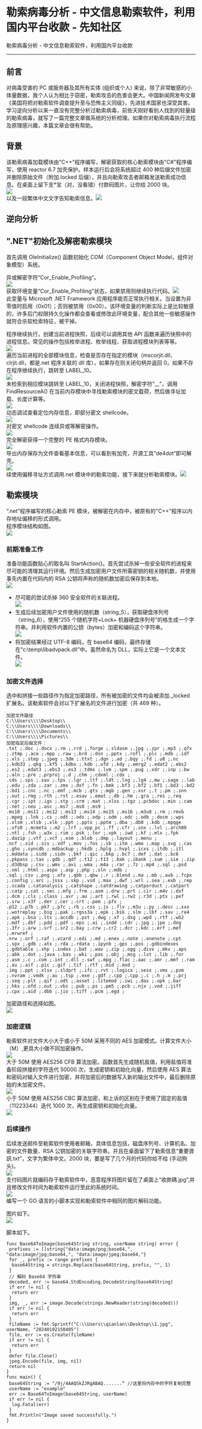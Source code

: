 

# 勒索病毒分析 - 中文信息勒索软件，利用国内平台收款 - 先知社区

勒索病毒分析 - 中文信息勒索软件，利用国内平台收款

- - -

## 前言

对病毒受害的 PC 或服务器及其所有实体 (组织或个人) 来说，除了非常敏感的小体量数据，我个人认为相比于窃密，勒索攻击的危害会更大。中国新闻网发布文章《美国将把对勒索软件调查提升至与恐怖主义同级》，先进技术国家也深受其害。学习逆向分析以来一直没有完整分析过勒索病毒，前些天刚好看别人找到的轻量级的勒索病毒，就写了一篇完整文章做系统的分析梳理。如果你对勒索病毒执行流程及原理感兴趣，本篇文章会很有帮助。

## 背景

该勒索病毒加载模块由"C++"程序编写，解密获取的核心勒索模块由"C#"程序编写，使用 reactor 6.7 加壳保护。样本运行后会将系统超过 400 种后缀文件加密并删除原始文件（附加.locked 后缀），并且向勒索攻击者邮箱发送勒索成功信息。在桌面上留下支\*宝（对，没看错）付款码图片，让你给 2000 块。  
[![](assets/1708677625-8b27a32d849af5e3ddd1055cb8445754.png)](https://xzfile.aliyuncs.com/media/upload/picture/20240221171815-250412f0-d09a-1.png)  
以及一段繁体中文文字告知勒索信息。[![](assets/1708677625-e14bac02d64095133d491a37b18ac288.png)](https://xzfile.aliyuncs.com/media/upload/picture/20240221171831-2e0a2434-d09a-1.png)

## 逆向分析

## ".NET"初始化及解密勒索模块

首先调用 OleInitialize() 函数初始化 COM（Component Object Model，组件对象模型）系统。

异或解密字符“Cor\_Enable\_Profiling”。  
[![](assets/1708677625-a48c3812254a7bbf52d1fe91750176bf.png)](https://xzfile.aliyuncs.com/media/upload/picture/20240221171903-410feda2-d09a-1.png)  
获取环境变量“Cor\_Enable\_Profiling”状态，如果禁用则继续执行代码。[![](assets/1708677625-cb644d889e56f3e52bb0f6d9dce498fb.png)](https://xzfile.aliyuncs.com/media/upload/picture/20240221171917-49746630-d09a-1.png)  
此变量与 Microsoft .NET Framework 应用程序能否正常执行相关。当设置为非零值时启用（0x01）；否则被禁用（0x00）。该环境变量的判断实际上是比较敏感的，许多后门权限持久化操作都会查看或修改此环境变量，配合其他一些敏感操作就符合杀软检索特征，被干掉。

程序继续执行，创建当前进程快照，后续可以调用其他 API 函数来遍历快照中的进程信息。常见的操作包括枚举进程、枚举线程、获取进程模块列表等等。  
[![](assets/1708677625-4937555a17034d721bc7f77aa1fe2d07.png)](https://xzfile.aliyuncs.com/media/upload/picture/20240221171940-579e9db6-d09a-1.png)  
遍历当前进程的全部模块信息，检查是否存在指定的模块（mscorjit.dll、clrjit.dll，都是.net 程序关联的 dll 库），如果存在则关闭句柄并返回 0，如果不存在程序继续执行，跳转至 LABEL\_10。  
[![](assets/1708677625-e90d00c7f7dfe3335b984db738112ad7.png)](https://xzfile.aliyuncs.com/media/upload/picture/20240221171958-61f1fc86-d09a-1.png)  
未检索到相应模块跳转至 LABEL\_10，关闭进程快照，解密字符“\_\_”，调用 FindResourceA() 在当前内存模块中寻找勒索模块的密文载荷，然后做寻址加载、长度计算等。  
[![](assets/1708677625-c50315a2a72d20faff65b04b64397287.png)](https://xzfile.aliyuncs.com/media/upload/picture/20240221172039-7a654cb4-d09a-1.png)  
动态调试查看定位内存信息，即部分密文 shellcode。  
[![](assets/1708677625-ac02ba11917065b405c2b25ad6380ba1.png)](https://xzfile.aliyuncs.com/media/upload/picture/20240221172052-824164fe-d09a-1.png)  
对密文 shellcode 连续异或等解密操作。  
[![](assets/1708677625-cb1658379ddac5e2aaa6ddc27f7f5c4a.png)](https://xzfile.aliyuncs.com/media/upload/picture/20240221172114-8f64a876-d09a-1.png)  
完全解密获得一个完整的 PE 格式内存模块。  
[![](assets/1708677625-c8e5bb8806dec7781107033b13ef90d3.png)](https://xzfile.aliyuncs.com/media/upload/picture/20240221172130-9906ca08-d09a-1.png)  
导出内存保存为文件查看基本信息，可以看到有加壳，开源工具”de4dot“即可解壳。  
[![](assets/1708677625-d70041313e22e7a96657b20ae8e56d00.png)](https://xzfile.aliyuncs.com/media/upload/picture/20240221172142-a047ea0e-d09a-1.png)  
续使用偏移寻址方式调用.net 模块中的勒索功能，接下来就分析勒索模块。[![](assets/1708677625-06b2eda32e5300309af3c647f6a12d36.png)](https://xzfile.aliyuncs.com/media/upload/picture/20240221172158-a982fa28-d09a-1.png)

## 勒索模块

“.net”程序编写的核心勒索 PE 模块，被解密在内存中，被原有的"C++"程序以内存地址偏移的形式调用。  
程序模块结构如图。  
[![](assets/1708677625-e98249692db6da450616703e8cf5c8a5.png)](https://xzfile.aliyuncs.com/media/upload/picture/20240221172249-c83f092a-d09a-1.png)

### 前期准备工作

准备功能函数贴心的取名叫 StartAction()。首先尝试杀掉一些安全软件的进程来尽可能的清理其运行环境。然后生成加密用户文件所需密钥的相关随机数，并使用事先内置在代码内的 RSA 公钥将声称的随机数加密后保存到本地。  
[![](assets/1708677625-a147fc83ef6b37707bf996c9a1ab078b.png)](https://xzfile.aliyuncs.com/media/upload/picture/20240221172315-d79399fe-d09a-1.png)

-   尽可能的尝试杀掉 360 安全软件的关联进程。  
    [![](assets/1708677625-ba21ec09694c0676ed0f8c941b7ab828.png)](https://xzfile.aliyuncs.com/media/upload/picture/20240221172350-ecaf87d0-d09a-1.png)
-   生成后续加密用户文件使用的随机数（string\_5），获取硬盘序列号（string\_6），使用“255 个随机字符+Lock+ 机器硬盘序列号”的格生成一个字符串。并利用软件内置的公钥（bytes）加密和编码这个字符串。  
    [![](assets/1708677625-3e8a464090e53d6463e77a314296aea4.png)](https://xzfile.aliyuncs.com/media/upload/picture/20240221172446-0dc70cae-d09b-1.png)
-   将加密结果经过 UTF-8 编码，在 base64 编码，最终存储在“c:\\temp\\libadvpack.dll”中。虽然命名为 DLL，实际上它是一个文本文件。  
    [![](assets/1708677625-affd5f18cfeacdb5dc146daf2154da93.png)](https://xzfile.aliyuncs.com/media/upload/picture/20240221172652-58a0a0fa-d09b-1.png)

### 加密文件选择

选中和拼接一些路径作为指定加密路径，所有被加密的文件均会被添加.\_locked 扩展名。该勒索软件会对以下扩展名的文件进行加密（共 469 种）。

```plain
加密文件路径
C:\\Users\\\\Desktop\\
C:\\Users\\\\Downloads\\
C:\\Users\\\\Documents\\
C:\\Users\\\\Pictures\\
加密指定后缀文件：
.txt ;.doc ;.docx ;.rm ;.rrd ;.forge ;.sldasm ;.jpg ;.zpr ;.mp3 ;.qfx ;.ztmp ;.ace ;.mpp ;.raw ;.brd ;.dsn ;.pptx ;.rofl ;.plc ;.mdb ;.idf ;.xls ;.step ;.jpeg ;.3dm ;.ttxt ;.dgn ;.ad ;.bqy ;.fd ;.u8 ;.nc ;.kdb33 ;.qkg ;.kf5 ;.kdbx ;.kdb ;.ufd ;.kdy ;.emrg2 ;.edat2 ;.ebs2 ;.es2 ;.edat3 ;.ebs3 ;.es3 ;.tdms ;.lvm ;.spm ;.pug ;.xdr ;.inp ;.bw ;.aln ;.pre ;.prproj ;.d ;.chm ;.cdxml ;.cdx ;
.cds ;.sps ;.sav ;.tps ;.lgr ;.ltf ;.ldt ;.lng ;.lg4 ;.mw ;.sage ;.lab ;.edu ;.zda ;.zar ;.zmx ;.dxf ;.fn ;.bmk ;.bf3 ;.bf2 ;.bf1 ;.bd3 ;.bd2 ;.bd1 ;.cnc ;.nc ;.emf ;.mcb ;.gts ;.mgb ;.gen ;.xsr ;.t ;.pm ;.snn ;.out ;.rmg ;.rth ;.rst ;.esav ;.emat ;.db ;.hm ;.gra ;.res ;.req ;.cgr ;.ipt ;.igs ;.stp ;.crm ;.mat ;.xlxs ;.tgz ;.pcbdoc ;.min ;.cam ;.net ;.neu ;.asc ;.ms7 ;.ms8 ;.ms9 ;
.ms10 ;.ms11 ;.ms12 ;.ms13 ;.ms14 ;.ms15 ;.ms16 ;.m3u8 ;.rm ;.rmvb ;.mpeg ;.lnk ;.cs ;.odt ;.ods ;.odp ;.odm ;.odc ;.odb ;.docm ;.wps ;.xlsm ;.xlsb ;.xlk ;.ppt ;.pptx ;.pptm ;.dba ;.db0 ;.kdb ;.mpqge ;.vfs0 ;.mcmeta ;.m2 ;.lrf ;.vpp_pc ;.ff ;.cfr ;.snx ;.lvl ;.arch00 ;.ntl ;.fsh ;.w3x ;.rim ;.psk ;.tor ;.vpk ;.iwd ;.kf ;.mlx ;.fpk ;.dazip ;.vtf ;.vcf ;.esm ;.blob ;.dmp ;.layout ;.menu ;
.ncf ;.sid ;.sis ;.vdf ;.mov ;.fos ;.sb ;.itm ;.wmo ;.map ;.svg ;.cas ;.gho ;.syncdb ;.mdbackup ;.hkdb ;.hplg ;.hvpl ;.icxs ;.itdb ;.itl ;.mddata ;.sidd ;.sidn ;.bkf ;.qic ;.bkp ;.bc7 ;.def ;.dat ;.bc6 ;.pkpass ;.tax ;.gdb ;.qdf ;.t12 ;.t13 ;.bak ;.ibank ;.sum ;.sie ;.zip ;.d3dbsp ;.csv ;.wmv ;.avi ;.wma ;.m4a ;.rar ;.7z ;.mp4 ;.sql ;.psd ;.xml ;.html ;.aspx ;.asp ;.php ;.sln ;.mdb ;
.sql ;.csv ;.png ;.ofx ;.qbb ;.qbw ;.r ;.blend ;.ma ;.mb ;.avb ;.fcpx ;.config ;.arc ;.jssx ;.skp ;.vsd ;.max ;.dwf ;.wrl ;.sea ;.exb ;.rep ;.scada ;.catanalysis ;.catshape ;.catdrawing ;.catporduct ;.catpart ;.catp ;.cat ;.sec ;.mfg ;.frm ;.asm ;.drw ;.prt ;.cir ;.m4v ;.dxf ;.dcm ;.cls ;.class ;.avr ;.au ;.art ;.rwl ;.rw2 ;.r3d ;.ptx ;.pef ;.srw ;.x3f ;.der ;.cer ;.crt ;.pem ;.pfx ;
.p12 ;.p7b ;.pk7 ;.p7c ;.rb ;.css ;.js ;.flv ;.m3u ;.py ;.desc ;.xxx ;.wotreplay ;.big ;.pak ;.rgss3a ;.epk ;.bik ;.slm ;.lbf ;.sav ;.re4 ;.apk ;.bsa ;.ltx ;.accdb ;.pst ;.dwg ;.xf ;.dxg ;.wpd ;.rtf ;.wb2 ;.mdf ;.dbf ;.pdd ;.pdf ;.eps ;.ai ;.indd ;.cdr ;.jpg ;.jpe ;.dng ;.3fr ;.arw ;.srf ;.sr2 ;.bay ;.crw ;.cr2 ;.dcr ;.kdc ;.erf ;.mef ;.mrwref ;
.nrw ;.orf ;.raf ;.vcard ;.edi ;.md ;.enex ;.note ;.onenote ;.cpt ;.spx ;.gdb ;.atx ;.rda ;.rdata ;.ipynb ;.gps ;.pos ;.gdbindexes ;.gdbtable ;.shp ;.index ;.bat ;.wav ;.zip ;.ogg ;.divx ;.mkv ;.aps ;.abk ;.dot ;.java ;.bas ;.wki ;.pas ;.obj ;.msg ;.lst ;.lib ;.for ;.asm ;.c ;.com ;.int ;.dll ;.swf ;.mpg ;.flac ;.aac ;.amr ;.mmf ;.ram ;.au ;.aif ;.pic ;.gif ;.tif ;.rtf ;.mid ;.mxd ;
.img ;.ppt ;.xlsx ;.sldprt ;.ifc ;.rvt ;.logicx ;.sesx ;.vmx ;.pvm ;.nvram ;.vmdk ;.au ;.tsp ;.exe ;.gdf ;.cpp ;.cpp ;.c ;.h ;.m ;.prj ;.seq ;.plt ;.qif ;.odt ;.asset ;.litemod ;.iwi ;.das ;.upk ;.bar ;.hkx ;.ofd ;.out ;.vbs ;.pub ;.ps ;.pm5 ;.pcb ;.njx ;.vod ;.jiff ;.cpx ;.aid ;.dbb ;.jio ;.tiff ;.pcm ;.egd ;
```

加密路径和选择如图。  
[![](assets/1708677625-6ab770c6dfcd4da04c1a8c0313f680ea.png)](https://xzfile.aliyuncs.com/media/upload/picture/20240221172833-94e76dc8-d09b-1.png)

### 加密逻辑

勒索软件对文件大小大于或小于 50M 采用不同的 AES 加密模式。计算文件大小（M）,更具大小做不同加密操作。  
[![](assets/1708677625-8e6dc9259b54a24c864df416bc2598d8.png)](https://xzfile.aliyuncs.com/media/upload/picture/20240221172910-ab60fe7a-d09b-1.png)  
大于 50M 使用 AES256 CFB 算法加密。函数首先生成随机盐值，利用盐值将准备阶段拼接的字符迭代 50000 次，生成密钥和初始化向量，然后使用 AES 算法和密码对输入文件进行加密，并将加密后的数据写入新的输出文件中，最后删除原始的未加密文件。  
[![](assets/1708677625-d278b818dbf2dab0ee5fc3241f9bf996.png)](https://xzfile.aliyuncs.com/media/upload/picture/20240221172932-b85e226a-d09b-1.png)  
小于 50M 使用 AES256 CBC 算法加密，和上诉的区别在于使用了固定的盐值（11223344）迭代 1000 次，再生成密钥和初始化向量。  
[![](assets/1708677625-4c3c351323916a065c8023da6901ed1b.png)](https://xzfile.aliyuncs.com/media/upload/picture/20240221172947-c17330f2-d09b-1.png)

### 后续操作

后续发送邮件至勒索软件使用者邮箱，具体信息包括，磁盘序列号、计算机名、加密的文件数量、RSA 公钥加密的关联字符串。并且在桌面留下了勒索信息“重要資訊.txt”，文字为繁体中文。2000 块，要是写了几个月的代码你给不给 (手动狗头)。  
[![](assets/1708677625-3bace1491c6632983be399a48ddfe208.png)](https://xzfile.aliyuncs.com/media/upload/picture/20240221173024-d73f01d6-d09b-1.png)  
支付码图片就编码存于勒索软件中，恶意程序将图片留在了桌面上“收款碼.jpg”,并且修改文件时间为勒索软件运行至此的系统时间。  
[![](assets/1708677625-591528e11eed81e365c327fe8a5a8134.png)](https://xzfile.aliyuncs.com/media/upload/picture/20240221173100-ec7e5402-d09b-1.png)  
编写一个 GO 语言的小脚本实现和勒索软件中相同的图片解码功能。

图片如下。  
[![](assets/1708677625-00fc61f226522291708f75c91a739006.png)](https://xzfile.aliyuncs.com/media/upload/picture/20240221173118-f79771b6-d09b-1.png)

脚本如下。

```plain
func Base64ToImage(base64String string, userName string) error {
 prefixes := []string{"data:image/png;base64,", "data:image/jpg;base64,", "data:image/jpeg;base64,"}
 for _, prefix := range prefixes {
  base64String = strings.Replace(base64String, prefix, "", 1)
 }
 // 解码 Base64 字符串
 decoded, err := base64.StdEncoding.DecodeString(base64String)
 if err != nil {
  return err
 }
 img, _, err := image.Decode(strings.NewReader(string(decoded)))
 if err != nil {
  return err
 }
 fileName := fmt.Sprintf("C:\\Users\\qianlan\\Desktop\\1.jpg", userName, "20240102150405") 
 file, err := os.Create(fileName)
 if err != nil {
  return err
 }
 defer file.Close()
 jpeg.Encode(file, img, nil)
 return nil
}
func main() {
 base64String := "/9j/4AAQSkZJRgABAQ.......“ //这里将内存中的字符复制完整
 userName := "example"
 err := Base64ToImage(base64String, userName)
 if err != nil {
  log.Fatal(err)
 }
 fmt.Println("Image saved successfully.")
}
```

